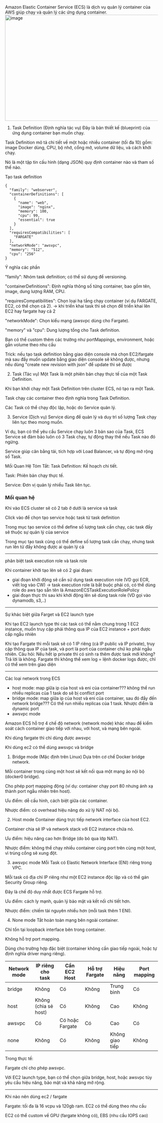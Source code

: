 Amazon Elastic Container Service (ECS) là dịch vụ quản lý container của AWS giúp chạy và quản lý các ứng dụng container.
<img width="800" height="348" alt="image" src="https://github.com/user-attachments/assets/e84fb4d7-9296-404a-aa7c-a41531b1f09f" />

1. Task Definition (Định nghĩa tác vụ)
Đây là bản thiết kế (blueprint) của ứng dụng container bạn muốn chạy.

Task Definition mô tả chi tiết về một hoặc nhiều container (tối đa 10) gồm: image Docker dùng, CPU, bộ nhớ, cổng mở, volume dữ liệu, và cách khởi chạy.

Nó là một tập tin cấu hình (dạng JSON) quy định container nào và tham số thế nào.

Tạo task definition
```
{
  "family": "webserver",
  "containerDefinitions": [
    {
      "name": "web",
      "image": "nginx",
      "memory": 100,
      "cpu": 99,
      "essential": true
    }
  ],
  "requiresCompatibilities": [
    "FARGATE"
  ],
  "networkMode": "awsvpc",
  "memory": "512",
  "cpu": "256"
}
```

Ý nghĩa các phần

"family": Nhóm task definition; có thể sử dụng để versioning.

"containerDefinitions": Định nghĩa thông số từng container, bao gồm tên, image, dung lượng RAM, CPU.

"requiresCompatibilities": Chọn loại hạ tầng chạy container (ví dụ FARGATE, EC2, có thể chọn cả 2). -> khi triển khai task thì sẽ chọn để triển khai lên EC2 hay fargate hay cả 2

"networkMode": Chọn kiểu mạng (awsvpc dùng cho Fargate).

"memory" và "cpu": Dung lượng tổng cho Task definition.​

Bạn có thể custom thêm các trường như portMappings, environment, hoặc gắn volume theo nhu cầu

Trick: nếu tạo task definition bằng giao diện console mà chọn EC2/fargate mà sau đấy muốn update bằng giao diện console sẽ không được, nhưng nếu dùng "create new revision with json" để update thì sẽ được

2. Task (Tác vụ)
Một Task là một phiên bản chạy thực tế của một Task Definition.

Khi bạn khởi chạy một Task Definition trên cluster ECS, nó tạo ra một Task.

Task chạy các container theo định nghĩa trong Task Definition.

Các Task có thể chạy độc lập, hoặc do Service quản lý.


3. Service (Dịch vụ)
Service dùng để quản lý và duy trì số lượng Task chạy liên tục theo mong muốn.

Ví dụ, bạn có thể yêu cầu Service chạy luôn 3 bản sao của Task, ECS Service sẽ đảm bảo luôn có 3 Task chạy, tự động thay thế nếu Task nào đó ngừng.

Service giúp cân bằng tải, tích hợp với Load Balancer, và tự động mở rộng số Task.

Mối Quan Hệ Tóm Tắt:
Task Definition: Kế hoạch chi tiết.

Task: Phiên bản chạy thực tế.

Service: Đơn vị quản lý nhiều Task liên tục.


### Mối quan hệ

Khi vào ECS cluster sẽ có 2 tab ở dưới là service và task

Click vào để chọn tạo service hoặc task từ task definition

Trong mục tạo service có thể define số lượng task cần chạy, các task đấy sẽ thuộc sự quản lý của service 

Trong mục tạo task cũng có thể define số lượng task cần chạy, nhưng task run lên từ đấy không được ai quản lý cả


---

phân biệt task execution role và task role

Khi container khởi tạo lên sẽ có 2 giai đoạn:
- giai đoạn khởi động sẽ cần sử dụng task execution role (VD gọi ECR, viết log vào CW) -> task execution role là bắt buộc phải có, có thể dùng role do aws tạo sẵn tên là AmazonECSTaskExecutionRolePolicy
- giai đoạn thực thi sau khi khởi động lên sẽ dùng task role (VD gọi vào dynamodb, s3,..)

---

Sự khác biệt giữa Farget và EC2 launch type

Khi tạo EC2 launch type thì các task có thể nằm chung trong 1 EC2 instance, muốn truy cập phải thông qua IP của EC2 instance + port được cấp ngẫu nhiên

Khi tạo Fargate thì mỗi task sẽ có 1 IP riêng (cả IP public và IP private), truy cập thông qua IP của task, và port là port của container chứ ko phải ngẫu nhiên. Câu hỏi: Nếu hết ip private thì có sinh ra thêm được task mới không? Trả lời là không. Fargate thì không thể xem log = lệnh docker logs được, chỉ có thể xem trên giao diện

---

Các loại network trong ECS

- host mode: map giữa ip của host và eni của container??? không thể run nhiều replicas của 1 task do sẽ bị conflict port
- bridge mode: map giữa ip của host và eni của container, sau đó đẩy đến network bridge??? Có thể run nhiều replicas của 1 task. Nhược điểm là dynamic port
- awsvpc mode

Amazon ECS hỗ trợ 4 chế độ network (network mode) khác nhau để kiểm soát cách container giao tiếp với nhau, với host, và mạng bên ngoài.​

Khi dùng fargate thì chỉ  dùng được awsvpc

Khi dùng ec2 có thể dùng awsvpc và bridge


1. Bridge mode (Mặc định trên Linux)
Dựa trên cơ chế Docker bridge network.

Mỗi container trong cùng một host sẽ kết nối qua một mạng ảo nội bộ (docker0 bridge).

Cho phép port mapping động (ví dụ: container chạy port 80 nhưng ánh xạ thành port ngẫu nhiên trên host).

Ưu điểm: dễ cấu hình, cách biệt giữa các container.

Nhược điểm: có overhead hiệu năng do xử lý NAT nội bộ.

2. Host mode
Container dùng trực tiếp network interface của host EC2.

Container chia sẻ IP và network stack với EC2 instance chứa nó.

Ưu điểm: hiệu năng cao hơn Bridge (do bỏ qua lớp NAT).

Nhược điểm: không thể chạy nhiều container cùng port trên cùng một host, vì trùng cổng sẽ xung đột.

3. awsvpc mode
Mỗi Task có Elastic Network Interface (ENI) riêng trong VPC.

Mỗi task có địa chỉ IP riêng như một EC2 instance độc lập và có thể gán Security Group riêng.​

Đây là chế độ duy nhất được ECS Fargate hỗ trợ.

Ưu điểm: cách ly mạnh, quản lý bảo mật và kết nối chi tiết hơn.

Nhược điểm: chiếm tài nguyên nhiều hơn (mỗi task thêm 1 ENI).

4. None mode
Tắt hoàn toàn mạng bên ngoài container.

Chỉ tồn tại loopback interface bên trong container.

Không hỗ trợ port mapping.

Dùng cho trường hợp đặc biệt (container không cần giao tiếp ngoài, hoặc tự định nghĩa driver mạng riêng).

| Network mode | IP riêng cho task        | Cần EC2 Host    | Hỗ trợ Fargate | Hiệu năng         | Port mapping |
|--------------|--------------------------|-----------------|----------------|-------------------|--------------|
| bridge       | Không                    | Có              | Không          | Trung bình        | Có           |
| host         | Không (chia sẻ host)     | Có              | Không          | Cao               | Không        |
| awsvpc       | Có                       | Có hoặc Fargate  | Có             | Cao               | Có           |
| none         | Không                    | Có              | Không          | Không giao tiếp   | Không        |


Trong thực tế:

Fargate chỉ cho phép awsvpc.

Với EC2 launch type, bạn có thể chọn giữa bridge, host, hoặc awsvpc tùy yêu cầu hiệu năng, bảo mật và khả năng mở rộng.​

---

Khi nào nên dùng ec2 / fargate

Fargate: tối đa là 16 vcpu và 120gb ram. EC2 có thể dùng theo nhu cầu

EC2 có thể custom về GPU (fargate không có), EBS (nhu cầu IOPS cao)
